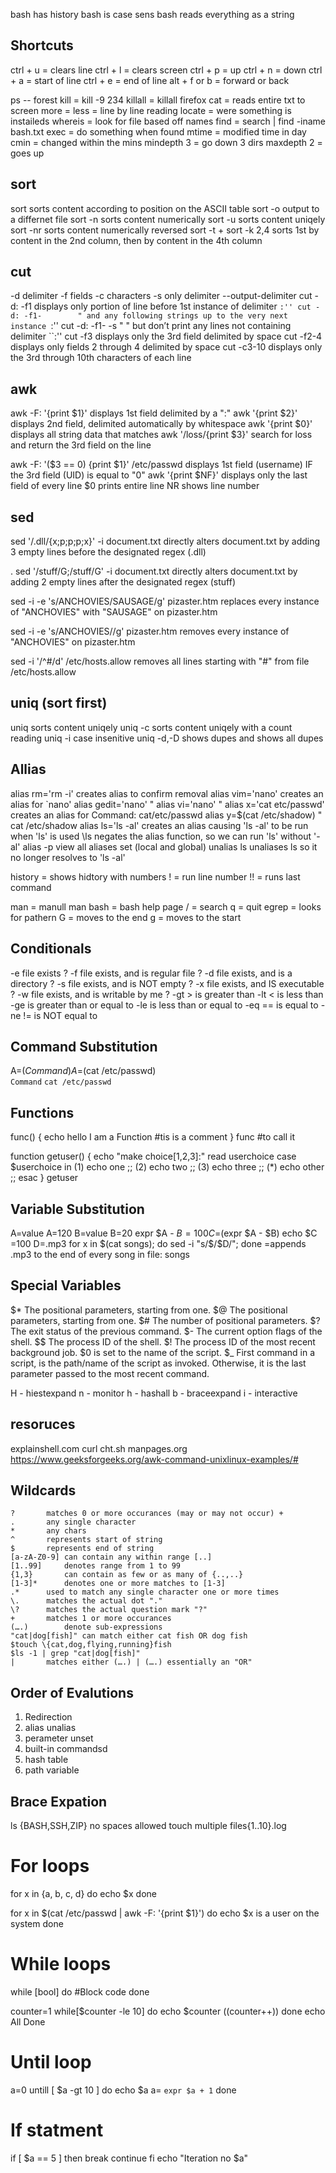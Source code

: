 bash has history
bash is case sens 
bash reads everything as a string 


## Shortcuts
ctrl + u = clears line
ctrl + l = clears screen
ctrl + p = up
ctrl + n = down
ctrl + a = start of line
ctrl + e = end of line
alt + f or b = forward or back

ps -- forest
kill = kill -9 234
killall = killall firefox
cat = reads entire txt to screen
more =
less = line by line reading
locate = were something is instaileds
whereis = look for file based off names
find = search | find -iname bash.txt
exec = do something when found
mtime = modified time  in day
cmin = changed within the mins 
mindepth 3 = go down 3 dirs
maxdepth 2 = goes up
## sort
  sort                sorts content according to position on the ASCII table
  sort -o             output to a differnet file
  sort -n             sorts content numerically
  sort -u             sorts content uniqely
  sort -nr            sorts content numerically reversed
  sort -t +
  sort -k 2,4         sorts 1st by content in the 2nd column, then by content in the 4th column
## cut
  -d delimiter
  -f fields
  -c characters
  -s only delimiter
  --output-delimiter
  cut -d: -f1         displays only portion of line before 1st instance of delimiter ``:''
  cut -d: -f1-        " and any following strings up to the very next instance ``:''
  cut -d: -f1- -s     " " but don’t print any lines not containing delimiter ``:''
  cut -f3             displays only the 3rd field delimited by space
  cut -f2-4           displays only fields 2 through 4 delimited by space
  cut -c3-10          displays only the 3rd through 10th characters of each line
## awk
  awk -F: '{print $1}'         displays 1st field delimited by a ":"
  awk '{print $2}'             displays 2nd field, delimited automatically by whitespace
  awk '{print $0}'             displays all string data that matches
  awk '/loss/{print $3}'       search for loss and return the 3rd field on the line

  awk -F: '($3 == 0) {print $1}' /etc/passwd
                              displays 1st field (username) IF the 3rd field (UID) is equal to "0"
  awk '{print $NF}'           displays only the last field of every line
    $0 prints entire line
    NR shows line number
## sed
  sed '/.dll/{x;p;p;p;x}' -i document.txt
     directly alters document.txt by adding 3 empty lines before the designated regex (.dll)

 . sed '/stuff/G;/stuff/G' -i document.txt
      directly alters document.txt by adding 2 empty lines after the designated regex (stuff)

  sed -i -e 's/ANCHOVIES/SAUSAGE/g' pizaster.htm
              replaces every instance of "ANCHOVIES" with "SAUSAGE" on pizaster.htm

  sed -i -e 's/ANCHOVIES//g' pizaster.htm
              removes every instance of "ANCHOVIES" on pizaster.htm

  sed -i '/^#/d' /etc/hosts.allow
              removes all lines starting with "#" from file /etc/hosts.allow
## uniq (sort first)
  uniq                sorts content uniqely
  uniq -c             sorts content uniqely with a count reading
  uniq -i             case insenitive
  uniq -d,-D          shows dupes and shows all dupes
## Allias 
  alias rm='rm -i'                    creates alias to confirm removal
  alias vim='nano'                    creates an alias for `nano'
  alias gedit='nano'                  "
  alias vi='nano'                     "
  alias x='cat etc/passwd'            creates an alias for Command: cat/etc/passwd
  alias y=$(cat /etc/shadow)          " cat /etc/shadow
  alias ls='ls -al'                   creates an alias causing 'ls -al' to be run when 'ls' is used
  \ls                                 negates the alias function, so we can run 'ls' without '-al'
  alias -p                            view all aliases set (local and global)
  unalias ls                          unaliases ls so it no longer resolves to 'ls -al'


history = shows hidtory with numbers
  ! = run line number
  !! = runs last command
  
man = manull
  man bash = bash help page
  / = search
  q = quit
  egrep = looks for pathern
  G = moves to the end
  g = moves to the start
  
## Conditionals
  -e          file exists ?
  -f          file exists, and is regular file ?
  -d          file exists, and is a directory ?
  -s          file exists, and is NOT empty ?
  -x          file exists, and IS executable ?
  -w          file exists, and is writable by me ?
  -gt >       is greater than
  -lt <       is less than
  -ge         is greater than or equal to
  -le         is less than or equal to
  -eq ==      is equal to
  -ne !=      is NOT equal to
## Command Substitution
  A=$(Command)            A=$(cat /etc/passwd)  
  `Command`               `cat /etc/passwd`
 
## Functions
  func() {
    echo hello I am a Function
    #tis is a comment
  }
  func #to call it 
  
  function getuser()
  {
    echo "make choice[1,2,3]:"
    read userchoice
    case $userchoice in
      (1) echo one ;;
      (2) echo two ;;
      (3) echo three ;;
      (*) echo other ;;
    esac
  }
  getuser
  
## Variable Substitution
  A=value                 A=120
  B=value                 B=20
  expr $A - $B            =100
  C=$(expr $A - $B)
  echo $C                 =100
  D=.mp3                  for x in $(cat songs); do sed -i "s/$/$D/"; done
                          =appends .mp3 to the end of every song in file: songs

## Special Variables
  $*  The positional parameters, starting from one.
  $@  The positional parameters, starting from one.
  $#  The number of positional parameters.
  $?  The exit status of the previous command.
  $-  The current option flags of the shell.
  $$  The process ID of the shell.
  $!  The process ID of the most recent background job.
  $0  is set to the name of the script.
  $_  First command in a script, is the path/name of the script as invoked.
      Otherwise, it is the last parameter passed to the most recent command.

  H - hiestexpand
  n - monitor
  h - hashall
  b - braceexpand
  i - interactive


## resoruces
  explainshell.com
  curl cht.sh
  manpages.org
  https://www.geeksforgeeks.org/awk-command-unixlinux-examples/#

## Wildcards
 	? 		matches 0 or more occurances (may or may not occur) +
	. 		any single character
	*		any chars
	^		represents start of string
	$		represents end of string
	[a-zA-Z0-9]	can contain any within range [..]
	[1..99] 	denotes range from 1 to 99
	{1,3} 		can contain as few or as many of {..,..}
	[1-3]*		denotes one or more matches to [1-3]
	.*		used to match any single character one or more times
	\. 		matches the actual dot "."
	\?		matches the actual question mark "?"
	+		matches 1 or more occurances
	(….)		denote sub-expressions
	"cat|dog[fish]" can match either cat fish OR dog fish
	$touch \{cat,dog,flying,running}fish
	$ls -1 | grep "cat|dog[fish]"
	| 		matches either (….) | (….) essentially an "OR"

## Order of Evalutions
1. Redirection 
2. alias 
    unalias
4. perameter
    unset    
7. built-in commandsd
8. hash table
9. path variable 

## Brace Expation
ls {BASH,SSH,ZIP}
no spaces allowed
touch multiple files{1..10}.log

# For loops
 for x in {a, b, c, d}
 do
   	echo $x
 done

 for x in $(cat /etc/passwd | awk -F: '{print $1}')
 	do echo $x is a user on the system
 done

# While loops
 while [bool]
 do
 	#Block code
 done
 
 counter=1
 while[$counter -le 10]
 do
 	echo $counter
	((counter++))
 done
 echo All Done
 
 # Until loop
 a=0
 untill [ $a -gt 10 ]
 	do
	echo $a
	a= `expr $a + 1`
	done
# If statment
if [ $a == 5 ]
then
	break
	continue
fi
echo "Iteration no $a"

